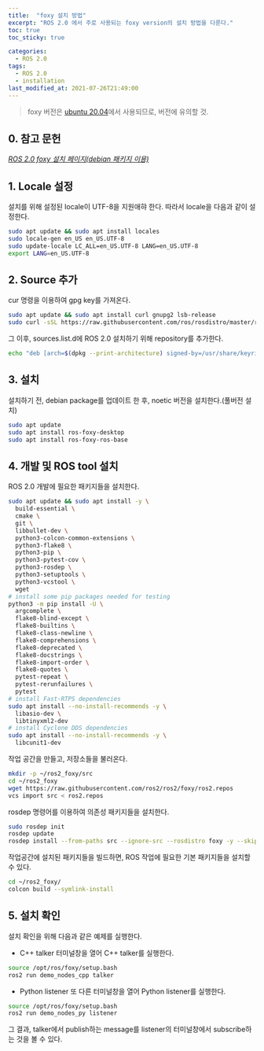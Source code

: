 ```yaml
---
title:  "foxy 설치 방법"
excerpt: "ROS 2.0 에서 주로 사용되는 foxy version의 설치 방법을 다룬다."
toc: true
toc_sticky: true

categories:
  - ROS 2.0
tags:
  - ROS 2.0
  - installation
last_modified_at: 2021-07-26T21:49:00
---
```


> foxy 버전은 [ubuntu 20.04](http://releases.ubuntu.com/20.04/)에서 사용되므로, 버전에 유의할 것.

## 0. 참고 문헌
*[ROS 2.0 foxy 설치 페이지(debian 패키지 이용)](https://docs.ros.org/en/foxy/Installation/Ubuntu-Install-Debians.html)*

## 1. Locale 설정
설치를 위해 설정된 locale이 UTF-8을 지원애햐 한다. 따라서 locale을 다음과 같이 설정한다.
```bash
sudo apt update && sudo apt install locales
sudo locale-gen en_US en_US.UTF-8
sudo update-locale LC_ALL=en_US.UTF-8 LANG=en_US.UTF-8
export LANG=en_US.UTF-8
```

## 2. Source 추가
cur 명령을 이용하여 gpg key를 가져온다.

```bash
sudo apt update && sudo apt install curl gnupg2 lsb-release
sudo curl -sSL https://raw.githubusercontent.com/ros/rosdistro/master/ros.key  -o /usr/share/keyrings/ros-archive-keyring.gpg
```

그 이후, sources.list.d에 ROS 2.0 설치하기 위해 repository를 추가한다.
```bash
echo "deb [arch=$(dpkg --print-architecture) signed-by=/usr/share/keyrings/ros-archive-keyring.gpg] http://packages.ros.org/ros2/ubuntu $(lsb_release -cs) main" | sudo tee /etc/apt/sources.list.d/ros2.list > /dev/null
```

## 3. 설치
설치하기 전, debian package를 업데이트 한 후, noetic 버전을 설치한다.(풀버전 설치)
```bash
sudo apt update
sudo apt install ros-foxy-desktop
sudo apt install ros-foxy-ros-base
```

## 4. 개발 및 ROS tool 설치

ROS 2.0 개발에 필요한 패키지들을 설치한다.
```bash
sudo apt update && sudo apt install -y \
  build-essential \
  cmake \
  git \
  libbullet-dev \
  python3-colcon-common-extensions \
  python3-flake8 \
  python3-pip \
  python3-pytest-cov \
  python3-rosdep \
  python3-setuptools \
  python3-vcstool \
  wget
# install some pip packages needed for testing
python3 -m pip install -U \
  argcomplete \
  flake8-blind-except \
  flake8-builtins \
  flake8-class-newline \
  flake8-comprehensions \
  flake8-deprecated \
  flake8-docstrings \
  flake8-import-order \
  flake8-quotes \
  pytest-repeat \
  pytest-rerunfailures \
  pytest
# install Fast-RTPS dependencies
sudo apt install --no-install-recommends -y \
  libasio-dev \
  libtinyxml2-dev
# install Cyclone DDS dependencies
sudo apt install --no-install-recommends -y \
  libcunit1-dev
```

작업 공간을 만들고, 저장소들을 불러온다.
```bash
mkdir -p ~/ros2_foxy/src
cd ~/ros2_foxy
wget https://raw.githubusercontent.com/ros2/ros2/foxy/ros2.repos
vcs import src < ros2.repos
```

rosdep 명령어를 이용하여 의존성 패키지들을 설치한다.
```bash
sudo rosdep init
rosdep update
rosdep install --from-paths src --ignore-src --rosdistro foxy -y --skip-keys "console_bridge fastcdr fastrtps rti-connext-dds-5.3.1 urdfdom_headers"
```

작업공간에 설치된 패키지들을 빌드하면, ROS 작업에 필요한 기본 패키지들을 설치할 수 있다.
```bash
cd ~/ros2_foxy/
colcon build --symlink-install
```

## 5. 설치 확인
설치 확인을 위해 다음과 같은 예제를 실행한다.

* C++ talker
터미널창을 열어 C++ talker를 실행한다.
```bash
source /opt/ros/foxy/setup.bash
ros2 run demo_nodes_cpp talker
```

* Python listener
또 다른 터미널창을 열어 Python listener를 실행한다.
```bash
source /opt/ros/foxy/setup.bash
ros2 run demo_nodes_py listener
```

그 결과, talker에서 publish하는 message를 listener의 터미널창에서 subscribe하는 것을 볼 수 있다.